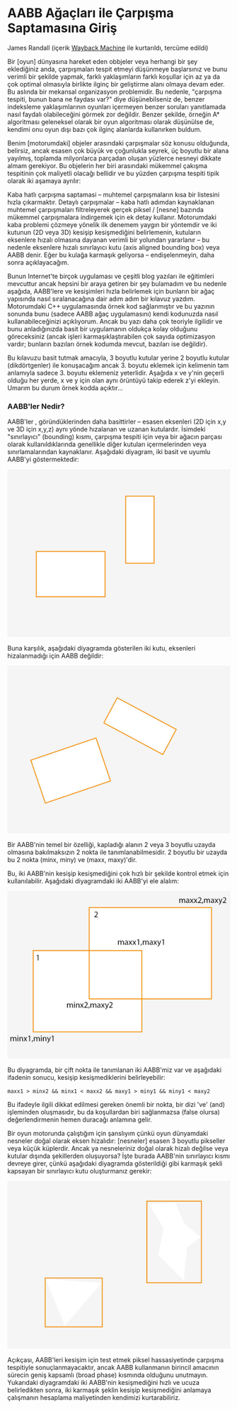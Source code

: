 # AABB Ağaçları ile Çarpışma Saptamasına Giriş

James Randall (içerik [Wayback Machine](https://web.archive.org/web/20170821173618/https://www.azurefromthetrenches.com/introductory-guide-to-aabb-tree-collision-detection/) ile kurtarıldı, tercüme edildi)

Bir [oyun] dünyasına hareket eden obbjeler veya herhangi bir şey
eklediğiniz anda, çarpışmaları tespit etmeyi düşünmeye başlarsınız ve
bunu verimli bir şekilde yapmak, farklı yaklaşımların farklı koşullar
için az ya da çok optimal olmasıyla birlikte ilginç bir geliştirme
alanı olmaya devam eder. Bu aslında bir mekansal organizasyon
problemidir. Bu nedenle, "çarpışma tespiti, bunun bana ne faydası
var?" diye düşünebilseniz de, benzer indeksleme yaklaşımlarının
oyunları içermeyen benzer soruları yanıtlamada nasıl faydalı
olabileceğini görmek zor değildir. Benzer şekilde, örneğin A*
algoritması geleneksel olarak bir oyun algoritması olarak düşünülse
de, kendimi onu oyun dışı bazı çok ilginç alanlarda kullanırken
buldum.

Benim [motorumdaki] objeler arasındaki çarpışmalar söz konusu
olduğunda, belirsiz, ancak esasen çok büyük ve çoğunlukla seyrek, üç
boyutlu bir alana yayılmış, toplamda milyonlarca parçadan oluşan
yüzlerce nesneyi dikkate almam gerekiyor. Bu objelerin her biri
arasındaki mükemmel çakışma tespitinin çok maliyetli olacağı bellidir
ve bu yüzden çarpışma tespiti tipik olarak iki aşamaya ayrılır:

Kaba hatlı çarpışma saptamasi – muhtemel çarpışmaların kısa bir
listesini hızla çıkarmaktır. Detaylı çarpışmalar – kaba hatlı adımdan
kaynaklanan muhtemel çarpışmaları filtreleyerek gerçek piksel /
[nesne] bazında mükemmel çarpışmalara indirgemek için ek detay
kullanır. Motorumdaki kaba problemi çözmeye yönelik ilk denemem yaygın
bir yöntemdir ve iki kutunun (2D veya 3D) kesişip kesişmediğini
belirlemenin, kutuların eksenlere hızalı olmasına dayanan verimli bir
yolundan yararlanır – bu nedenle eksenlere hızalı sınırlayıcı kutu
(axis aligned bounding box) veya AABB denir. Eğer bu kulağa karmaşık
geliyorsa – endişelenmeyin, daha sonra açıklayacağım.

Bunun Internet'te birçok uygulaması ve çeşitli blog yazıları ile
eğitimleri mevcuttur ancak hepsini bir araya getiren bir şey bulamadım
ve bu nedenle aşağıda, AABB'lere ve kesişimleri hızla belirlemek için
bunların bir ağaç yapısında nasıl sıralanacağına dair adım adım bir
kılavuz yazdım. Motorumdaki C++ uygulamasında örnek kod sağlanmıştır
ve bu yazının sonunda bunu (sadece AABB ağaç uygulamasını) kendi
kodunuzda nasıl kullanabileceğinizi açıklıyorum. Ancak bu yazı daha
çok teoriyle ilgilidir ve bunu anladığınızda basit bir uygulamanın
oldukça kolay olduğunu göreceksiniz (ancak işleri karmaşıklaştırabilen
çok sayıda optimizasyon vardır; bunların bazıları örnek kodumda
mevcut, bazıları ise değildir).

Bu kılavuzu basit tutmak amacıyla, 3 boyutlu kutular yerine 2 boyutlu
kutular (dikdörtgenler) ile konuşacağım ancak 3. boyutu eklemek için
kelimenin tam anlamıyla sadece 3. boyutu eklemeniz yeterlidir. Aşağıda
x ve y'nin geçerli olduğu her yerde, x ve y için olan aynı örüntüyü
takip ederek z'yi ekleyin. Umarım bu durum örnek kodda açıktır...

### AABB'ler Nedir?

AABB'ler , göründüklerinden daha basittirler – esasen eksenleri (2D
için x,y ve 3D için x,y,z) aynı yönde hızalanan ve uzanan
kutulardır. İsimdeki "sınırlayıcı" (bounding) kısmı, çarpışma tespiti
için veya bir ağacın parçası olarak kullanıldıklarında genellikle
diğer kutuları içermelerinden veya sınırlamalarından
kaynaklanır. Aşağıdaki diyagram, iki basit ve uyumlu AABB'yi
göstermektedir:

![](aabbr1.jpg)

Buna karşılık, aşağıdaki diyagramda gösterilen iki kutu, eksenleri
hizalanmadığı için AABB değildir:

![](aabbr2.jpg)

Bir AABB'nin temel bir özelliği, kapladığı alanın 2 veya 3 boyutlu
uzayda olmasına bakılmaksızın 2 nokta ile tanımlanabilmesidir. 2
boyutlu bir uzayda bu 2 nokta (minx, miny) ve (maxx, maxy)'dir.

Bu, iki AABB'nin kesişip kesişmediğini çok hızlı bir şekilde kontrol
etmek için kullanılabilir. Aşağıdaki diyagramdaki iki AABB'yi ele
alalım:

![](aabbr3.jpg)

Bu diyagramda, bir çift nokta ile tanımlanan iki AABB'miz var ve
aşağıdaki ifadenin sonucu, kesişip kesişmediklerini belirleyebilir:

```
maxx1 > minx2 && minx1 < maxx2 && maxy1 > miny1 && miny1 < maxy2
```

Bu ifadeyle ilgili dikkat edilmesi gereken önemli bir nokta, bir dizi
've' (and) işleminden oluşmasıdır, bu da koşullardan biri sağlanmazsa
(false olursa) değerlendirmenin hemen duracağı anlamına gelir.

Bir oyun motorunda çalıştığım için şanslıyım çünkü oyun dünyamdaki
nesneler doğal olarak eksen hizalıdır: [nesneler] esasen 3 boyutlu
pikseller veya küçük küplerdir. Ancak ya nesneleriniz doğal olarak
hizalı değilse veya kutular dışında şekillerden oluşuyorsa? İşte
burada AABB'nin sınırlayıcı kısmı devreye girer, çünkü aşağıdaki
diyagramda gösterildiği gibi karmaşık şekli kapsayan bir sınırlayıcı
kutu oluşturmanız gerekir:

![](aabbr4.jpg)

Açıkçası, AABB'leri kesişim için test etmek piksel hassasiyetinde
çarpışma tespitiyle sonuçlanmayacaktır, ancak AABB kullanmanın
birincil amacının sürecin geniş kapsamlı (broad phase) kısmında
olduğunu unutmayın. Yukarıdaki diyagramdaki iki AABB'nin kesişmediğini
hızlı ve ucuza belirledikten sonra, iki karmaşık şeklin kesişip
kesişmediğini anlamaya çalışmanın hesaplama maliyetinden kendimizi
kurtarabiliriz.











